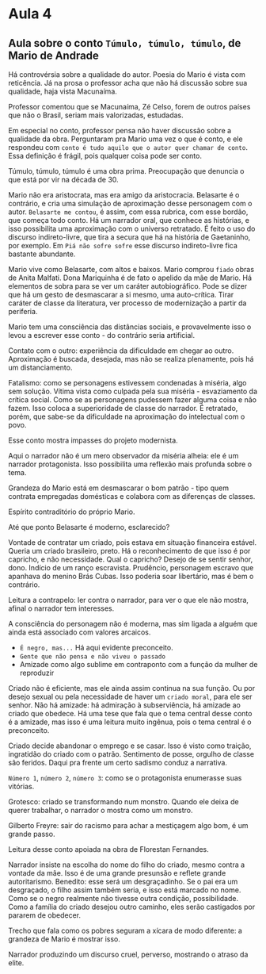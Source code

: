 Aula 4
======

Aula sobre o conto `Túmulo, túmulo, túmulo`, de Mario de Andrade
----------------------------------------------------------------

Há controvérsia sobre a qualidade do autor. Poesia do Mario é vista com reticência. Já na prosa o professor acha que não há discussão sobre sua qualidade, haja vista Macunaíma.

Professor comentou que se Macunaíma, Zé Celso, forem de outros países que não o Brasil, seriam mais valorizadas, estudadas.

Em especial no conto, professor pensa não haver discussão sobre a qualidade da obra. Perguntaram pra Mario uma vez o que é conto, e ele respondeu com `conto é tudo aquilo que o autor quer chamar de conto`. Essa definição é frágil, pois qualquer coisa pode ser conto.

Túmulo, túmulo, túmulo é uma obra prima. Preocupação que denuncia o que está por vir na década de 30.

Mario não era aristocrata, mas era amigo da aristocracia. Belasarte é o contrário, e cria uma simulação de aproximação desse personagem com o autor. `Belasarte me contou`, é assim, com essa rubrica, com esse bordão, que começa todo conto. Há um narrador oral, que conhece as histórias, e isso possibilita uma aproximação com o universo retratado. É feito o uso do discurso indireto-livre, que tira a secura que há na história de Gaetaninho, por exemplo. Em `Piá não sofre sofre` esse discurso indireto-livre fica bastante abundante.

Mario vive como Belasarte, com altos e baixos. Mario comprou `fiado` obras de Anita Malfati. Dona Mariquinha é de fato o apelido da mãe de Mario. Há elementos de sobra para se ver um caráter autobiográfico. Pode se dizer que há um gesto de desmascarar a si mesmo, uma auto-crítica. Tirar caráter de classe da literatura, ver processo de modernização a partir da periferia.

Mario tem uma consciência das distâncias sociais, e provavelmente isso o levou a escrever esse conto - do contrário seria artificial.

Contato com o outro: experiência da dificuldade em chegar ao outro. Aproximação é buscada, desejada, mas não se realiza plenamente, pois há um distanciamento.

Fatalismo: como se personagens estivessem condenadas à miséria, algo sem solução. Vítima vista como culpada pela sua miséria - esvaziamento da crítica social. Como se as personagens pudessem fazer alguma coisa e não fazem. Isso coloca a superioridade de classe do narrador. É retratado, porém, que sabe-se da dificuldade na aproximação do intelectual com o povo.

Esse conto mostra impasses do projeto modernista.

Aqui o narrador não é um mero observador da miséria alheia: ele é um narrador protagonista. Isso possibilita uma reflexão mais profunda sobre o tema.

Grandeza do Mario está em desmascarar o bom patrão - tipo quem contrata empregadas domésticas e colabora com as diferenças de classes.

Espírito contraditório do próprio Mario.

Até que ponto Belasarte é moderno, esclarecido?

Vontade de contratar um criado, pois estava em situação financeira estável. Queria um criado brasileiro, preto. Há o reconhecimento de que isso é por capricho, e não necessidade. Qual o capricho? Desejo de se sentir senhor, dono. Indício de um ranço escravista. Prudêncio, personagem escravo que apanhava do menino Brás Cubas. Isso poderia soar libertário, mas é bem o contrário.

Leitura a contrapelo: ler contra o narrador, para ver o que ele não mostra, afinal o narrador tem interesses.

A consciência do personagem não é moderna, mas sim ligada a alguém que ainda está associado com valores arcaicos.

- `É negro, mas...` Há aqui evidente preconceito.
- `Gente que não pensa e não viveu o passado`
- Amizade como algo sublime em contraponto com a função da mulher de reproduzir

Criado não é eficiente, mas ele ainda assim continua na sua função. Ou por desejo sexual ou pela necessidade de haver um `criado moral`, para ele ser senhor. Não há amizade: há admiração à subserviência, há amizade ao criado que obedece. Há uma tese que fala que o tema central desse conto é a amizade, mas isso é uma leitura muito ingênua, pois o tema central é o preconceito.

Criado decide abandonar o emprego e se casar. Isso é visto como traição, ingratidão do criado com o patrão. Sentimento de posse, orgulho de classe são feridos. Daqui pra frente um certo sadismo conduz a narrativa.

`Número 1`, `número 2`, `número 3`: como se o protagonista enumerasse suas vitórias.

Grotesco: criado se transformando num monstro. Quando ele deixa de querer trabalhar, o narrador o mostra como um monstro.

Gilberto Freyre: sair do racismo para achar a mestiçagem algo bom, é um grande passo.

Leitura desse conto apoiada na obra de Florestan Fernandes.

Narrador insiste na escolha do nome do filho do criado, mesmo contra a vontade da mãe. Isso é de uma grande presunsão e reflete grande autoritarismo. Benedito: esse será um desgraçadinho. Se o pai era um desgraçado, o filho assim também seria, e isso está marcado no nome. Como se o negro realmente não tivesse outra condição, possibilidade. Como a família do criado desejou outro caminho, eles serão castigados por pararem de obedecer.

Trecho que fala como os pobres seguram a xícara de modo diferente: a grandeza de Mario é mostrar isso.

Narrador produzindo um discurso cruel, perverso, mostrando o atraso da elite.
